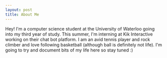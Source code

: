 ```yaml
---
layout: post
title: About Me
---
```


Hey! I'm a computer science student at the University of Waterloo going into my third year of study. This summer, I'm interning at Kik Interactive working on their chat bot platform. I am an avid tennis player and rock climber and love following basketball (although ball is definitely not life). I'm going to try and document bits of my life here so stay tuned :)
